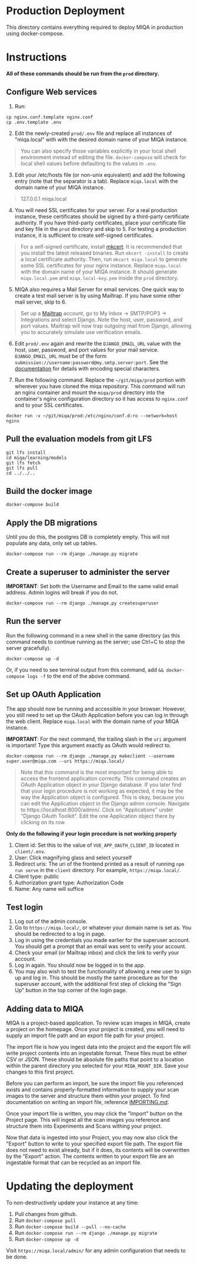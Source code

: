 # Production Deployment
This directory contains everything required to deploy MIQA in production using docker-compose.

# Instructions
**All of these commands should be run from the `prod` directory.**


## Configure Web services

1. Run:
```
cp nginx.conf.template nginx.conf
cp .env.template .env
```

2. Edit the newly-created `prod/.env` file and replace all instances of "miqa.local" with with the desired domain name of your MIQA instance.

> You can also specify those variables explicitly in your local shell environment instead of editing the file. `docker-compose` will check for local shell values before defaulting to the values in `.env`.

3. Edit your /etc/hosts file (or non-unix equivalent) and add the following entry (note that the separator is a tab). Replace `miqa.local` with the domain name of your MIQA instance.

> 127.0.0.1 miqa.local

4. You will need SSL certificates for your server. For a real production instance, these certificates should be signed by a third-party certificate authority. If you have third-party certificates, place your certificate file and key file in the `prod` directory and skip to 5. For testing a production instance, it is sufficient to create self-signed certificates.

> For a self-signed certificate, install [mkcert](https://github.com/FiloSottile/mkcert). It is recommended that you install the latest released binaries. Run `mkcert -install` to create a local certificate authority. Then, run `mkcert miqa.local` to generate some SSL certificates for your nginx instance. Replace `miqa.local` with the domain name of your MIQA instance. It should generate `miqa.local.pem` and `miqa.local-key.pem` inside the `prod` directory.

5. MIQA also requires a Mail Server for email services. One quick way to create a test mail server is by using Mailtrap. If you have some other mail server, skip to 6.

> Set up a [Mailtrap](https://mailtrap.io/) account, go to My Inbox -> SMTP/POP3 -> Integrations and select Django. Note the host, user, password, and port values. Mailtrap will now trap outgoing mail from Django, allowing you to accurately simulate use verification emails.

6. Edit `prod/.env` again and rewrite the `DJANGO_EMAIL_URL` value with the host, user, password, and port values for your mail service. `DJANGO_EMAIL_URL` must be of the form `submission://username:password@my.smtp.server:port`. See the [documentation](https://github.com/migonzalvar/dj-email-url#supported-backends) for details with encoding special characters.

7. Run the following command. Replace the `~/git/miqa/prod` portion with wherever you have cloned the miqa repository. This command will run an nginx container and mount the `miqa/prod` directory into the container's nginx configuration directory so it has access to `nginx.conf` and to your SSL certificates.

```
docker run -v ~/git/miqa/prod:/etc/nginx/conf.d:ro --network=host nginx
```

## Pull the evaluation models from git LFS
```
git lfs install
cd miqa/learning/models
git lfs fetch
git lfs pull
cd ../../..
```


## Build the docker image
```
docker-compose build
```


## Apply the DB migrations
Until you do this, the postgres DB is completely empty.
This will not populate any data, only set up tables.
```
docker-compose run --rm django ./manage.py migrate
```


## Create a superuser to administer the server
**IMPORTANT**: Set both the Username and Email to the same valid email address. Admin logins will break if you do not.
```
docker-compose run --rm django ./manage.py createsuperuser
```


## Run the server
Run the following command in a new shell in the same directory (as this command needs to continue running as the server; use Ctrl+C to stop the server gracefully).
```
docker-compose up -d
```
Or, if you need to see terminal output from this command, add `&& docker-compose logs -f` to the end of the above command.


## Set up OAuth Application
The app should now be running and accessible in your browser.
However, you still need to set up the OAuth Application before you can log in through the web client. Replace `miqa.local` with the domain name of your MIQA instance.

**IMPORTANT**: For the next command, the trailing slash in the `uri` argument is important! Type this argument exactly as OAuth would redirect to.
```
docker-compose run --rm django ./manage.py makeclient --username super.user@miqa.com --uri https://miqa.local/
```
> Note that this command is the most important for being able to access the frontend application correctly. This command creates an OAuth Application object in your Django database. If you later find that your login procedure is not working as expected, it may be the way the Application object is configured. This is okay, because you can edit the Application object in the Django admin console. Navigate to https://localhost:8000/admin/. Click on "Applications" under "Django OAuth Toolkit". Edit the one Application object there by clicking on its row.

   **Only do the following if your login procedure is not working properly**
   1. Client id: Set this to the value of `VUE_APP_OAUTH_CLIENT_ID` located in `client/.env`.
   2. User: Click magnifying glass and select yourself
   3. Redirect uris: The uri of the frontend printed as a result of running `npm run serve` in the `client` directory. For example, `https://miqa.local/`.
   4. Client type: public
   5. Authorization grant type: Authorization Code
   6. Name: Any name will suffice

## Test login
1. Log out of the admin console.
2. Go to `https://miqa.local/`, or whatever your domain name is set as. You should be redirected to a log in page.
3. Log in using the credentials you made earlier for the superuser account. You should get a prompt that an email was sent to verify your account.
4. Check your email (or Mailtrap inbox) and click the link to verify your account.
5. Log in again. You should now be logged in to the app.
6. You may also wish to test the functionality of allowing a new user to sign up and log in. This should be mostly the same procedure as for the superuser account, with the additional first step of clicking the "Sign Up" button in the top corner of the login page.


## Adding data to MIQA
MIQA is a project-based application. To review scan images in MIQA, create a project on the homepage. Once your project is created, you will need to supply an import file path and an export file path for your project.

The import file is how you ingest data into the project and the export file will write project contents into an ingestable format. These files must be either CSV or JSON. These should be absolute file paths that point to a location within the parent directory you selected for your `MIQA_MOUNT_DIR`. Save your changes to this first project.

Before you can perform an import, be sure the import file you referenced exists and contains properly-formatted information to supply your scan images to the server and structure them within your project. To find documentation on writing an import file, reference [IMPORTING.md](../IMPORTING.md).

Once your import file is written, you may click the "Import" button on the Project page. This will ingest all the scan images you reference and structure them into Experiments and Scans withing your project.

Now that data is ingested into your Project, you may now also click the "Export" button to write to your specified export file path. The export file does not need to exist already, but if it does, its contents will be overwritten by the "Export" action. The contents written to your export file are an ingestable format that can be recycled as an import file.


# Updating the deployment
To non-destructively update your instance at any time:
1. Pull changes from github.
2. Run `docker-compose pull`
3. Run `docker-compose build --pull --no-cache`
4. Run `docker-compose run --rm django ./manage.py migrate`
5. Run `docker-compose up -d`

Visit `https://miqa.local/admin/` for any admin configuration that needs to be done.

